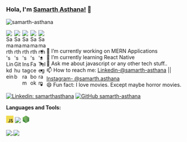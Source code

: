 ### Hola, I'm [Samarth Asthana!](https://samarth-asthana.github.io/myportfolio/) 👋

<p align="left"> <img src="https://komarev.com/ghpvc/?username=samarth-asthana&label=Views&color=blue&style=plastic" alt="samarth-asthana" /> </p>

<a href="https://www.linkedin.com/in/samarth-asthana-06857612b/">
  <img align="left" alt="Samarth's Linkdein" width="22px" src="https://cdn.jsdelivr.net/npm/simple-icons@v3/icons/linkedin.svg" />
</a>
<a href="https://github.com/samarth-asthana">
  <img align="left" alt="Samarth's Github" width="22px" src="https://cdn.jsdelivr.net/npm/simple-icons@v3/icons/github.svg" />
</a>
<a href="https://instagram.com/samarth.asthana/">
  <img align="left" alt="Samarth's Instagram" width="22px" src="https://cdn.jsdelivr.net/npm/simple-icons@v3/icons/instagram.svg" />
</a>
<a href="https://www.facebook.com/asthana.samarth.07/">
  <img align="left" alt="Samarth's Facebook" width="22px" src="https://cdn.jsdelivr.net/npm/simple-icons@v3/icons/facebook.svg" />
</a>
<a href="https://t.me/samarth_asthana">
  <img align="left" alt="Samarth's Telegram" width="22px" src="https://cdn.jsdelivr.net/npm/simple-icons@v3/icons/telegram.svg" />
</a>

<br/>
<br/>

- 🔭 I’m currently working on MERN Applications
- 🌱 I’m currently learning React Native
- 💬 Ask me about javascript or any other tech stuff..
- 📫 How to reach me: [Linkedin-@samarth-asthana](https://www.linkedin.com/in/samarth-asthana-06857612b/) ||  [Instagram- @samarth.asthana](https://www.instagram.com/samarth.asthana/) 
- 😄 Fun fact: I love movies. Except maybe horror movies.

[![Linkedin: samarthasthana](https://img.shields.io/badge/-samarthasthana-blue?style=flat-square&logo=Linkedin&logoColor=white&link=https://www.linkedin.com/in/samarth-asthana-06857612b/)](https://www.linkedin.com/in/samarth-asthana-06857612b/)
[![GitHub samarth-asthana](https://img.shields.io/github/followers/samarth-asthana?label=follow&style=social)](https://github.com/samarth-asthana)

**Languages and Tools:** 

<code><img height="20" src="https://raw.githubusercontent.com/github/explore/80688e429a7d4ef2fca1e82350fe8e3517d3494d/topics/javascript/javascript.png"></code>
<code><img height="20" src="https://raw.githubusercontent.com/github/explore/80688e429a7d4ef2fca1e82350fe8e3517d3494d/topics/reactjs/reactjs.png"></code>
<code><img height="20" src="https://raw.githubusercontent.com/github/explore/80688e429a7d4ef2fca1e82350fe8e3517d3494d/topics/nodejs/nodejs.png"></code>

<a href="https://github.com/samarth-asthana">
  <img align="center" src="https://github-readme-stats.vercel.app/api/top-langs/?username=samarth-asthana&theme=dark&hide_langs_below=1" />
</a>
<a href="https://github.com/samarth-asthana">
 <img align="center" src="https://github-readme-stats.vercel.app/api?username=samarth-asthana&show_icons=true&theme=dark&line_height=27" />
</a>
